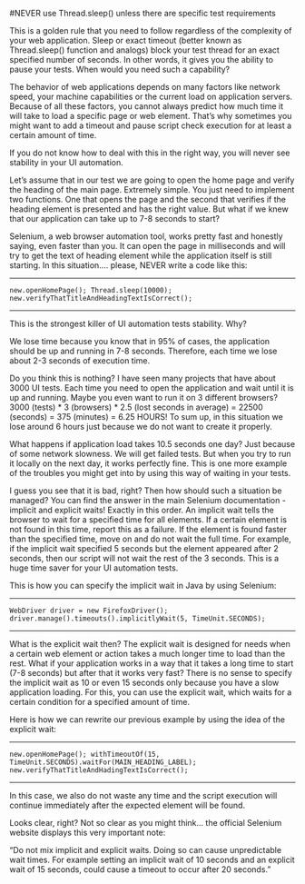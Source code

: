 #NEVER use Thread.sleep() unless there are specific test requirements
 

This is a golden rule that you need to follow regardless of the complexity of your web application. Sleep or exact timeout (better known as Thread.sleep() function and analogs) block your test thread for an exact specified number of seconds. In other words, it gives you the ability to pause your tests. When would you need such a capability?

 

The behavior of web applications depends on many factors like network speed, your machine capabilities or the current load on application servers. Because of all these factors, you cannot always predict how much time it will take to load a specific page or web element. That’s why sometimes you might want to add a timeout and pause script check execution for at least a certain amount of time.

 

If you do not know how to deal with this in the right way, you will never see stability in your UI automation.

 

Let’s assume that in our test we are going to open the home page and verify the heading of the main page. Extremely simple. You just need to implement two functions. One that opens the page and the second that verifies if the heading element is presented and has the right value. But what if we knew that our application can take up to 7-8 seconds to start?

 

Selenium, a web browser automation tool, works pretty fast and honestly saying, even faster than you. It can open the page in milliseconds and will try to get the text of heading element while the application itself is still starting. In this situation…. please, NEVER write a code like this:

*** 
`
new.openHomePage();
Thread.sleep(10000);
new.verifyThatTitleAndHeadingTextIsCorrect();
 `
***

This is the strongest killer of UI automation tests stability. Why?

 

We lose time because you know that in 95% of cases, the application should be up and running in 7-8 seconds. Therefore, each time we lose about 2-3 seconds of execution time.
 

Do you think this is nothing? I have seen many projects that have about 3000 UI tests. Each time you need to open the application and wait until it is up and running. Maybe you even want to run it on 3 different browsers? 3000 (tests) * 3 (browsers) * 2.5 (lost seconds in average) = 22500 (seconds) = 375 (minutes) = 6.25 HOURS! To sum up, in this situation we lose around 6 hours just because we do not want to create it properly.

 

What happens if application load takes 10.5 seconds one day? Just because of some network slowness. We will get failed tests. But when you try to run it locally on the next day, it works perfectly fine. This is one more example of the troubles you might get into by using this way of waiting in your tests. 
 

I guess you see that it is bad, right? Then how should such a situation be managed? You can find the answer in the main Selenium documentation - implicit and explicit waits! Exactly in this order. An implicit wait tells the browser to wait for a specified time for all elements. If a certain element is not found in this time, report this as a failure. If the element is found faster than the specified time, move on and do not wait the full time. For example, if the implicit wait specified 5 seconds but the element appeared after 2 seconds, then our script will not wait the rest of the 3 seconds. This is a huge time saver for your UI automation tests.

 

This is how you can specify the implicit wait in Java by using Selenium:

***
`
WebDriver driver = new FirefoxDriver();
driver.manage().timeouts().implicitlyWait(5, TimeUnit.SECONDS);
 `
***
What is the explicit wait then? The explicit wait is designed for needs when a certain web element or action takes a much longer time to load than the rest. What if your application works in a way that it takes a long time to start (7-8 seconds) but after that it works very fast? There is no sense to specify the implicit wait as 10 or even 15 seconds only because you have a slow application loading. For this, you can use the explicit wait, which waits for a certain condition for a specified amount of time.

 

Here is how we can rewrite our previous example by using the idea of the explicit wait:

*** 
`
new.openHomePage();
withTimeoutOf(15, TimeUnit.SECONDS).waitFor(MAIN_HEADING_LABEL);
new.verifyThatTitleAndHadingTextIsCorrect();
 `
***
In this case, we also do not waste any time and the script execution will continue immediately after the expected element will be found.

 

Looks clear, right? Not so clear as you might think… the official Selenium website displays this very important note:

 

“Do not mix implicit and explicit waits. Doing so can cause unpredictable wait times. For example setting an implicit wait of 10 seconds and an explicit wait of 15 seconds, could cause a timeout to occur after 20 seconds.”